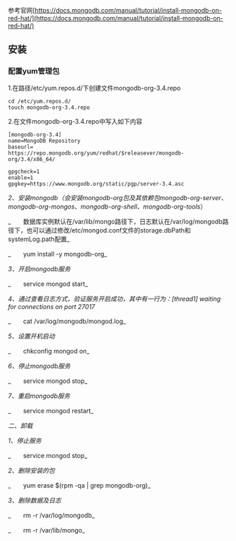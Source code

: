 参考官网[https://docs.mongodb.com/manual/tutorial/install-mongodb-on-red-hat/](https://docs.mongodb.com/manual/tutorial/install-mongodb-on-red-hat/)

## 安装

### 配置yum管理包

1.在路径/etc/yum.repos.d/下创建文件mongodb-org-3.4.repo

```
cd /etc/yum.repos.d/
touch mongodb-org-3.4.repo
```

2.在文件mongodb-org-3.4.repo中写入如下内容

```
[mongodb-org-3.4]
name=MongoDB Repository
baseurl=
https://repo.mongodb.org/yum/redhat/$releasever/mongodb-org/3.4/x86_64/

gpgcheck=1
enable=1
gpgkey=https://www.mongodb.org/static/pgp/server-3.4.asc

```



_2、安装mongodb（会安装mongodb-org包及其依赖包mongodb-org-server、mongodb-org-mongos、mongodb-org-shell、mongodb-org-tools_）

_　　数据库实例默认在/var/lib/mongo路径下，日志默认在/var/log/mongodb路径下，也可以通过修改/etc/mongod.conf文件的storage.dbPath和systemLog.path配置_

_　　yum install -y mongodb-org_

_3、开启mongodb服务_

_　　service mongod start_

_4、通过查看日志方式，验证服务开启成功，其中有一行为：\[thread1\] waiting for connections on port 27017_

_　　cat /var/log/mongodb/mongod.log_

_5、设置开机启动_

_　　chkconfig mongod on_

_6、停止mongodb服务_

_　　service mongod stop_

_7、重启mongodb服务_

_　　service mongod restart_

_二、卸载_

_1、停止服务_

_　　service mongod stop_

_2、删除安装的包_

_　　yum erase $\(rpm -qa \| grep mongodb-org\)_

_3、删除数据及日志_

_　　rm -r /var/log/mongodb_

_　　rm -r /var/lib/mongo_

